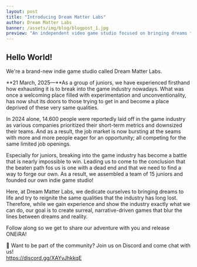 ```yaml
---
layout: post
title: "Introducing Dream Matter Labs"
author: Dream Matter Labs
banner: /assets/img/blog/blogpost_1.jpg
preview: "An independent video game studio focused on bringing dreams to life."
---
```

<h2 class="post-heading">Hello World!</h2>

We're a brand-new indie game studio called Dream Matter Labs. 

**21 March, 2025—**As a group of juniors, we have experienced firsthand how exhausting it is to break into the game industry nowadays. What was once a welcoming place filled with experimentation and unconventionality, has now shut its doors to those trying to get in and become a place deprived of these very same qualities.

In 2024 alone, 14.600 people were reportedly laid off in the game industry as various companies prioritized their short-term metrics and downsized their teams. And as a result, the job market is now bursting at the seams with more and more people eager for an opportunity; all competing for the same limited job openings.

Especially for juniors, breaking into the game industry has become a battle that is nearly impossible to win. Leading us to come to the conclusion that the beaten path fos us is one with a dead end and that we need to find a way to forge our own. As a result, we assembled a team of 15 juniors and founded our own indie game studio!

Here, at Dream Matter Labs, we dedicate ourselves to bringing dreams to life and try to reignite the same qualities that the industry has long lost. Therefore, while we gain experience and show the industry exactly what we can do, our goal is to create surreal, narrative-driven games that blur the lines between dreams and reality. 

Follow along so we get to share our adventure with you and release ONEiRA!

💭 Want to be part of the community? Join us on Discord and come chat with us!<br><https://discord.gg/XAYvJhkkqE>